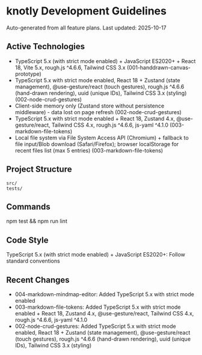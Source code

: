 # knotly Development Guidelines

Auto-generated from all feature plans. Last updated: 2025-10-17

## Active Technologies
- TypeScript 5.x (with strict mode enabled) + JavaScript ES2020+ + React 18, Vite 5.x, rough.js ^4.6.6, Tailwind CSS 3.x (001-handdrawn-canvas-prototype)
- TypeScript 5.x with strict mode enabled, React 18 + Zustand (state management), @use-gesture/react (touch gestures), rough.js ^4.6.6 (hand-drawn rendering), uuid (unique IDs), Tailwind CSS 3.x (styling) (002-node-crud-gestures)
- Client-side memory only (Zustand store without persistence middleware) - data lost on page refresh (002-node-crud-gestures)
- TypeScript 5.x with strict mode enabled + React 18, Zustand 4.x, @use-gesture/react, Tailwind CSS 4.x, rough.js ^4.6.6, js-yaml ^4.1.0 (003-markdown-file-tokens)
- Local file system via File System Access API (Chromium) + fallback to file input/Blob download (Safari/Firefox); browser localStorage for recent files list (max 5 entries) (003-markdown-file-tokens)

## Project Structure
```
src/
tests/
```

## Commands
npm test && npm run lint

## Code Style
TypeScript 5.x (with strict mode enabled) + JavaScript ES2020+: Follow standard conventions

## Recent Changes
- 004-markdown-mindmap-editor: Added TypeScript 5.x with strict mode enabled
- 003-markdown-file-tokens: Added TypeScript 5.x with strict mode enabled + React 18, Zustand 4.x, @use-gesture/react, Tailwind CSS 4.x, rough.js ^4.6.6, js-yaml ^4.1.0
- 002-node-crud-gestures: Added TypeScript 5.x with strict mode enabled, React 18 + Zustand (state management), @use-gesture/react (touch gestures), rough.js ^4.6.6 (hand-drawn rendering), uuid (unique IDs), Tailwind CSS 3.x (styling)

<!-- MANUAL ADDITIONS START -->
<!-- MANUAL ADDITIONS END -->
